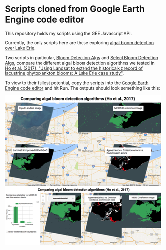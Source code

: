 # Scripts cloned from Google Earth Engine code editor

This repository holds my scripts using the GEE Javascript API.

Currently, the only scripts here are those exploring [algal bloom detection over Lake Erie](WaterQuality_LakeErie).

Two scripts in particular, [Bloom Detection Algs](https://github.com/jeffcfho/GEE_CodeEditorScripts/blob/master/WaterQuality_LakeErie/Ho%20et%20al.%20(2017)%20Bloom%20Detection%20Algs.js) and [Select Bloom Detection Algs](https://github.com/jeffcfho/GEE_CodeEditorScripts/blob/master/WaterQuality_LakeErie/Ho%20et%20al.%20(2017)%20Select%20Bloom%20Detection%20Algs.js), compare the different algal bloom detection algorithms we tested in [Ho et al. (2017), "Using Landsat to extend the historical<z record of lacustrine phytoplankton blooms: A Lake Erie case study"](https://www.sciencedirect.com/science/article/pii/S0034425716304928).

To view to their fullest potential, copy the scripts into the [Google Earth Engine code editor](https://code.earthengine.google.com/) and hit Run. The outputs should look something like this:

![BloomDetectionAlgs](WaterQuality_LakeErie/BloomDetectionAlgs.png)
![SelectBloomDetectionAlgs](WaterQuality_LakeErie/SelectBloomDetectionAlgs.png)
